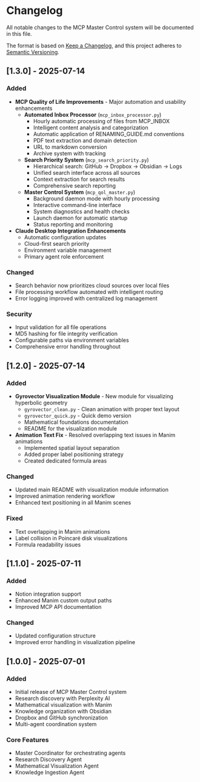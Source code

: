 # Changelog

All notable changes to the MCP Master Control system will be documented in this file.

The format is based on [Keep a Changelog](https://keepachangelog.com/en/1.0.0/),
and this project adheres to [Semantic Versioning](https://semver.org/spec/v2.0.0.html).

## [1.3.0] - 2025-07-14

### Added
- **MCP Quality of Life Improvements** - Major automation and usability enhancements
  - **Automated Inbox Processor** (`mcp_inbox_processor.py`)
    - Hourly automatic processing of files from MCP_INBOX
    - Intelligent content analysis and categorization
    - Automatic application of RENAMING_GUIDE.md conventions
    - PDF text extraction and domain detection
    - URL to markdown conversion
    - Archive system with tracking
  - **Search Priority System** (`mcp_search_priority.py`)
    - Hierarchical search: GitHub → Dropbox → Obsidian → Logs
    - Unified search interface across all sources
    - Context extraction for search results
    - Comprehensive search reporting
  - **Master Control System** (`mcp_qol_master.py`)
    - Background daemon mode with hourly processing
    - Interactive command-line interface
    - System diagnostics and health checks
    - Launch daemon for automatic startup
    - Status reporting and monitoring
- **Claude Desktop Integration Enhancements**
  - Automatic configuration updates
  - Cloud-first search priority
  - Environment variable management
  - Primary agent role enforcement

### Changed
- Search behavior now prioritizes cloud sources over local files
- File processing workflow automated with intelligent routing
- Error logging improved with centralized log management

### Security
- Input validation for all file operations
- MD5 hashing for file integrity verification
- Configurable paths via environment variables
- Comprehensive error handling throughout

## [1.2.0] - 2025-07-14

### Added
- **Gyrovector Visualization Module** - New module for visualizing hyperbolic geometry
  - `gyrovector_clean.py` - Clean animation with proper text layout
  - `gyrovector_quick.py` - Quick demo version
  - Mathematical foundations documentation
  - README for the visualization module
- **Animation Text Fix** - Resolved overlapping text issues in Manim animations
  - Implemented spatial layout separation
  - Added proper label positioning strategy
  - Created dedicated formula areas

### Changed
- Updated main README with visualization module information
- Improved animation rendering workflow
- Enhanced text positioning in all Manim scenes

### Fixed
- Text overlapping in Manim animations
- Label collision in Poincaré disk visualizations
- Formula readability issues

## [1.1.0] - 2025-07-11

### Added
- Notion integration support
- Enhanced Manim custom output paths
- Improved MCP API documentation

### Changed
- Updated configuration structure
- Improved error handling in visualization pipeline

## [1.0.0] - 2025-07-01

### Added
- Initial release of MCP Master Control system
- Research discovery with Perplexity AI
- Mathematical visualization with Manim
- Knowledge organization with Obsidian
- Dropbox and GitHub synchronization
- Multi-agent coordination system

### Core Features
- Master Coordinator for orchestrating agents
- Research Discovery Agent
- Mathematical Visualization Agent
- Knowledge Ingestion Agent